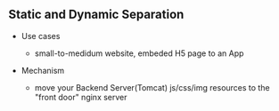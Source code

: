 ## Static and Dynamic Separation

- Use cases
  - small-to-medidum website, embeded H5 page to an App

- Mechanism
  - move your Backend Server(Tomcat) js/css/img resources to the "front door" nginx server

